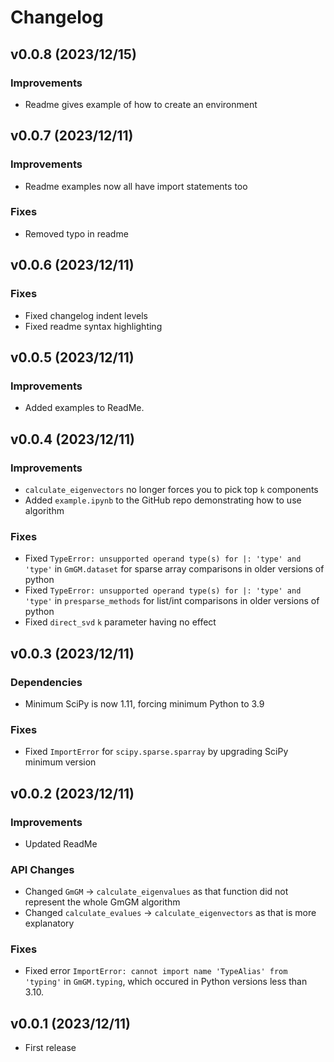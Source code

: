 # Changelog

## v0.0.8 (2023/12/15)

### Improvements
- Readme gives example of how to create an environment

## v0.0.7 (2023/12/11)

### Improvements
- Readme examples now all have import statements too

### Fixes
- Removed typo in readme

## v0.0.6 (2023/12/11)

### Fixes
- Fixed changelog indent levels
- Fixed readme syntax highlighting

## v0.0.5 (2023/12/11)

### Improvements
- Added examples to ReadMe.

## v0.0.4 (2023/12/11)

### Improvements
- `calculate_eigenvectors` no longer forces you to pick top `k` components
- Added `example.ipynb` to the GitHub repo demonstrating how to use algorithm

### Fixes
- Fixed `TypeError: unsupported operand type(s) for |: 'type' and 'type'` in `GmGM.dataset` for sparse array comparisons in older versions of python
- Fixed `TypeError: unsupported operand type(s) for |: 'type' and 'type'` in `presparse_methods` for list/int comparisons in older versions of python
- Fixed `direct_svd` `k` parameter having no effect

## v0.0.3 (2023/12/11)

### Dependencies
- Minimum SciPy is now 1.11, forcing minimum Python to 3.9

### Fixes
- Fixed `ImportError` for `scipy.sparse.sparray` by upgrading SciPy minimum version

## v0.0.2 (2023/12/11)

### Improvements

- Updated ReadMe

### API Changes

- Changed `GmGM` -> `calculate_eigenvalues` as that function did not represent the whole GmGM algorithm
- Changed `calculate_evalues` -> `calculate_eigenvectors` as that is more explanatory

### Fixes
- Fixed error `ImportError: cannot import name 'TypeAlias' from 'typing'` in `GmGM.typing`, which occured in Python versions less than 3.10.

## v0.0.1 (2023/12/11)

- First release